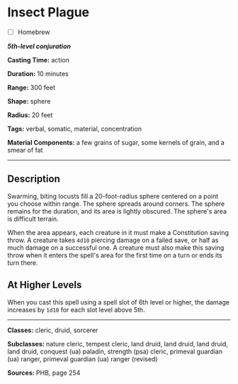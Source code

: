 # Insect Plague

- [ ] Homebrew

***5th-level conjuration***

**Casting Time:** action

**Duration:** 10 minutes

**Range:** 300 feet

**Shape:** sphere

**Radius:** 20 feet

**Tags:** verbal, somatic, material, concentration

**Material Components:** a few grains of sugar, some kernels of grain, and a smear of fat

---

## Description
Swarming, biting locusts fill a 20-foot-radius sphere centered on a point you choose within range. The sphere spreads around corners. The sphere remains for the duration, and its area is lightly obscured. The sphere's area is difficult terrain.

When the area appears, each creature in it must make a Constitution saving throw. A creature takes `4d10` piercing damage on a failed save, or half as much damage on a successful one. A creature must also make this saving throw when it enters the spell's area for the first time on a turn or ends its turn there.

## At Higher Levels
When you cast this spell using a spell slot of 6th level or higher, the damage increases by `1d10` for each slot level above 5th.

---

**Classes:** cleric, druid, sorcerer

**Subclasses:** nature cleric, tempest cleric, land druid, land druid, land druid, land druid, conquest (ua) paladin, strength (psa) cleric, primeval guardian (ua) ranger, primeval guardian (ua) ranger (revised)

**Sources:** PHB, page 254
